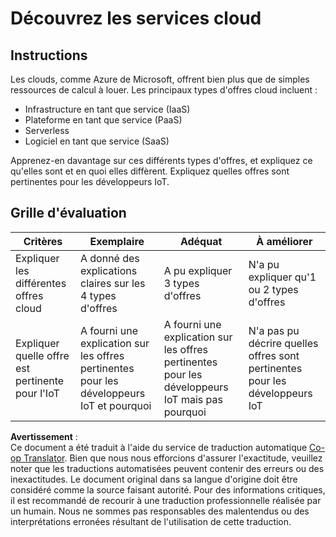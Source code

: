 <!--
CO_OP_TRANSLATOR_METADATA:
{
  "original_hash": "bfd35499bd68d7d740242bfea784bbeb",
  "translation_date": "2025-08-24T22:48:07+00:00",
  "source_file": "2-farm/lessons/4-migrate-your-plant-to-the-cloud/assignment.md",
  "language_code": "fr"
}
-->
# Découvrez les services cloud

## Instructions

Les clouds, comme Azure de Microsoft, offrent bien plus que de simples ressources de calcul à louer. Les principaux types d'offres cloud incluent :

* Infrastructure en tant que service (IaaS)
* Plateforme en tant que service (PaaS)
* Serverless
* Logiciel en tant que service (SaaS)

Apprenez-en davantage sur ces différents types d'offres, et expliquez ce qu'elles sont et en quoi elles diffèrent. Expliquez quelles offres sont pertinentes pour les développeurs IoT.

## Grille d'évaluation

| Critères | Exemplaire | Adéquat | À améliorer |
| -------- | ---------- | ------- | ----------- |
| Expliquer les différentes offres cloud | A donné des explications claires sur les 4 types d'offres | A pu expliquer 3 types d'offres | N'a pu expliquer qu'1 ou 2 types d'offres |
| Expliquer quelle offre est pertinente pour l'IoT | A fourni une explication sur les offres pertinentes pour les développeurs IoT et pourquoi | A fourni une explication sur les offres pertinentes pour les développeurs IoT mais pas pourquoi | N'a pas pu décrire quelles offres sont pertinentes pour les développeurs IoT |

**Avertissement** :  
Ce document a été traduit à l'aide du service de traduction automatique [Co-op Translator](https://github.com/Azure/co-op-translator). Bien que nous nous efforcions d'assurer l'exactitude, veuillez noter que les traductions automatisées peuvent contenir des erreurs ou des inexactitudes. Le document original dans sa langue d'origine doit être considéré comme la source faisant autorité. Pour des informations critiques, il est recommandé de recourir à une traduction professionnelle réalisée par un humain. Nous ne sommes pas responsables des malentendus ou des interprétations erronées résultant de l'utilisation de cette traduction.